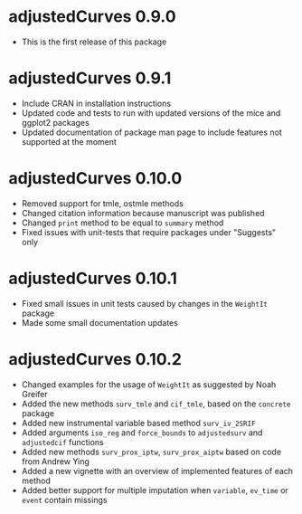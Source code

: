 # adjustedCurves 0.9.0

* This is the first release of this package

# adjustedCurves 0.9.1

* Include CRAN in installation instructions
* Updated code and tests to run with updated versions of the mice and ggplot2 packages
* Updated documentation of package man page to include features not supported at the moment

# adjustedCurves 0.10.0

* Removed support for tmle, ostmle methods
* Changed citation information because manuscript was published
* Changed `print` method to be equal to `summary` method
* Fixed issues with unit-tests that require packages under "Suggests" only

# adjustedCurves 0.10.1

* Fixed small issues in unit tests caused by changes in the `WeightIt` package
* Made some small documentation updates

# adjustedCurves 0.10.2

* Changed examples for the usage of `WeightIt` as suggested by Noah Greifer
* Added the new methods `surv_tmle` and `cif_tmle`, based on the `concrete` package
* Added new instrumental variable based method `surv_iv_2SRIF`
* Added arguments `iso_reg` and `force_bounds` to `adjustedsurv` and `adjustedcif` functions
* Added new methods `surv_prox_iptw`, `surv_prox_aiptw` based on code from Andrew Ying
* Added a new vignette with an overview of implemented features of each method
* Added better support for multiple imputation when `variable`, `ev_time` or `event` contain missings
